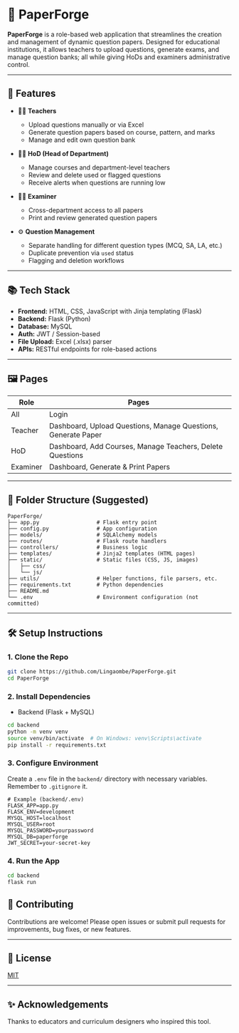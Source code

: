 # 📄 PaperForge

**PaperForge** is a role-based web application that streamlines the creation and management of dynamic question papers. Designed for educational institutions, it allows teachers to upload questions, generate exams, and manage question banks; all while giving HoDs and examiners administrative control.

---

## 🚀 Features

* 🧑‍🏫 **Teachers**

  * Upload questions manually or via Excel
  * Generate question papers based on course, pattern, and marks
  * Manage and edit own question bank

* 👩‍💼 **HoD (Head of Department)**

  * Manage courses and department-level teachers
  * Review and delete used or flagged questions
  * Receive alerts when questions are running low

* 🧑‍⚖️ **Examiner**

  * Cross-department access to all papers
  * Print and review generated question papers

* ⚙️ **Question Management**

  * Separate handling for different question types (MCQ, SA, LA, etc.)
  * Duplicate prevention via `used` status
  * Flagging and deletion workflows

---

## 📚 Tech Stack

* **Frontend:** HTML, CSS, JavaScript with Jinja templating (Flask)
* **Backend:** Flask (Python)
* **Database:** MySQL
* **Auth:** JWT / Session-based
* **File Upload:** Excel (.xlsx) parser
* **APIs:** RESTful endpoints for role-based actions

---

## 🖼️ Pages

| Role     | Pages                                                         |
| -------- | ------------------------------------------------------------- |
| All      | Login                                                         |
| Teacher  | Dashboard, Upload Questions, Manage Questions, Generate Paper |
| HoD      | Dashboard, Add Courses, Manage Teachers, Delete Questions     |
| Examiner | Dashboard, Generate & Print Papers                            |

---

## 📂 Folder Structure (Suggested)

```
PaperForge/
├── app.py                  # Flask entry point
├── config.py               # App configuration
├── models/                 # SQLAlchemy models
├── routes/                 # Flask route handlers
├── controllers/            # Business logic
├── templates/              # Jinja2 templates (HTML pages)
├── static/                 # Static files (CSS, JS, images)
│   ├── css/
│   └── js/
├── utils/                  # Helper functions, file parsers, etc.
├── requirements.txt        # Python dependencies
├── README.md
└── .env                    # Environment configuration (not committed)
```
---

## 🛠️ Setup Instructions

### 1. Clone the Repo
```bash
git clone https://github.com/Lingaombe/PaperForge.git
cd PaperForge
````

### 2. Install Dependencies

* Backend (Flask + MySQL)

```bash
cd backend
python -m venv venv
source venv/bin/activate  # On Windows: venv\Scripts\activate
pip install -r requirements.txt
```

### 3. Configure Environment

Create a `.env` file in the `backend/` directory with necessary variables. Remember to `.gitignore` it.

```env
# Example (backend/.env)
FLASK_APP=app.py
FLASK_ENV=development
MYSQL_HOST=localhost
MYSQL_USER=root
MYSQL_PASSWORD=yourpassword
MYSQL_DB=paperforge
JWT_SECRET=your-secret-key
```

### 4. Run the App

```bash
cd backend
flask run
```

## 🤝 Contributing

Contributions are welcome! Please open issues or submit pull requests for improvements, bug fixes, or new features.

---

## 📄 License

[MIT](LICENSE)

---

## ✨ Acknowledgements

Thanks to educators and curriculum designers who inspired this tool.
